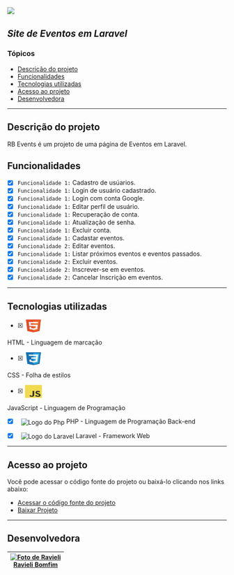 <img width=320px src="https://github.com/RavyBomfim/RB_Events/assets/87732549/88302f3e-5df5-42c9-bedc-dc13f966a4b2">  

<h2> <i>Site de Eventos em Laravel</i> </h2> 

### Tópicos

* [Descrição do projeto](#descrição-do-projeto) 
* [Funcionalidades](#funcionalidades)
* [Tecnologias utilizadas](#tecnologias-utilizadas)
* [Acesso ao projeto](#acesso-ao-projeto)
* [Desenvolvedora](#desenvolvedora)

<hr>


<h2 id="descrição-do-projeto">Descrição do projeto</h2>

RB Events é um projeto de uma página de Eventos em Laravel.


<h2 id="funcionalidades">Funcionalidades</h2>

- [x] `Funcionalidade 1:` Cadastro de usúarios.
- [x] `Funcionalidade 1:` Login de usuário cadastrado.
- [x] `Funcionalidade 1:` Login com conta Google.
- [x] `Funcionalidade 1:` Editar perfil de usuário.
- [x] `Funcionalidade 1:` Recuperação de conta.
- [x] `Funcionalidade 1:` Atualização de senha.
- [x] `Funcionalidade 1:` Excluir conta.
- [x] `Funcionalidade 1:` Cadastar eventos.
- [x] `Funcionalidade 2:` Editar eventos.
- [x] `Funcionalidade 1:` Listar próximos eventos e eventos passados.
- [x] `Funcionalidade 2:` Excluir eventos.
- [x] `Funcionalidade 2:` Inscrever-se em eventos.
- [x] `Funcionalidade 2:` Cancelar Inscrição em eventos.

<hr>


<h2 id="tecnologias-utilizadas">Tecnologias utilizadas</h2> 

- [x] <img align="center" alt="HTML" height="30" width="40" src="https://raw.githubusercontent.com/devicons/devicon/master/icons/html5/html5-original.svg">
HTML - Linguagem de marcação

- [x] <img align="center" alt="CSS" height="30" width="40" src="https://raw.githubusercontent.com/devicons/devicon/master/icons/css3/css3-original.svg">
CSS - Folha de estilos

- [x] <img align="center" alt="JavaScript" height="30" width="40" src="https://raw.githubusercontent.com/devicons/devicon/master/icons/javascript/javascript-original.svg"> 
JavaScript - Linguagem de Programação

- [x] &nbsp; <img align="center" alt="Logo do Php" height="auto" width="35" src="https://github.com/user-attachments/assets/108ab597-e52e-4810-8085-b8b8110fba6f"> 
PHP - Linguagem de Programação Back-end

- [x] &nbsp; <img align="center" alt="Logo do Laravel" height="auto" width="32" src="https://github.com/user-attachments/assets/caa50a7e-6bb6-4007-ad8b-f77b97aa75b0"> 
Laravel - Framework Web

<hr>


<h2 id="acesso-ao-projeto">Acesso ao projeto</h2>

<p>Você pode acessar o código fonte do projeto ou baixá-lo clicando nos links abaixo:<a/> <br>

- <a href="https://github.com/RavyBomfim/RB_Events">Acessar o código fonte do projeto<a/> <br>
- <a href="https://github.com/RavyBomfim/RB_Events/archive/refs/heads/main.zip">Baixar Projeto<a/>

<hr>

<h2 id="desenvolvedora">Desenvolvedora</h2>

| <a href="https://github.com/RavyBomfim"> <img alt="Foto de Ravieli" src="https://github.com/user-attachments/assets/6af616cd-dd7b-4a27-b5d3-a8f251b37ade" width=110> <br> Ravieli Bomfim <a/> |
--- |


